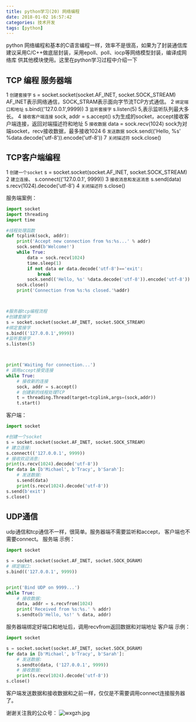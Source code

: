 ```yaml
---
title: python学习(20) 网络编程
date: 2018-01-02 16:57:42
categories: 技术开发
tags: [python]
---
```

python 网络编程和基本的C语言编程一样，效率不是很高，如果为了封装通信库
建议采用C/C++做底层封装，采用epoll、poll、iocp等网络模型封装，编译成网络库
供其他模块使用。这里在python学习过程中介绍一下
## TCP 编程 服务器端
1 `创建套接字`
s = socket.socket(socket.AF_INET, socket.SOCK_STREAM)
AF_INET表示网络通信，SOCK_STRAM表示面向字节流TCP方式通信。
2 `绑定端口和地址`
s.bind(('127.0.0.1',9999))
3 `监听套接字`
s.listen(5)
5,表示监听队列最大多长。
4 `接收客户端连接`
sock, addr = s.accept()
s为生成的socket，accept接收客户端连接，返回对端描述符和地址
5 `接收数据`
data = sock.recv(1024)
sock为对端socket，recv接收数据，最多接收1024
6 `发送数据`
sock.send(('Hello, %s' %data.decode('utf-8')).encode('utf-8'))
7 `关闭描述符`
sock.close()
<!--more-->
## TCP客户端编程
1 `创建一个socket`
s = socket.socket(socket.AF_INET, socket.SOCK_STREAM)
2 `建立连接`、
s.connect(('127.0.0.1', 9999))
3 `接收消息和发送消息`
s.send(data)
s.recv(1024).decode('utf-8')
4 `关闭描述符`
s.close()

服务端案例：
``` python
import socket
import threading
import time

#线程处理函数
def tcplink(sock, addr):
	print('Accept new connection from %s:%s...' % addr)
	sock.send(b'Welcome!')
	while True:
		data = sock.recv(1024)
		time.sleep(1)
		if not data or data.decode('utf-8')=='exit':
			break
		sock.send(('Hello, %s' %data.decode('utf-8')).encode('utf-8'))
	sock.close()
	print('Connection from %s:%s closed.'%addr)



#服务器tcp编程流程
#创建套接字
s = socket.socket(socket.AF_INET, socket.SOCK_STREAM)
#绑定套接字
s.bind(('127.0.0.1',9999))
#监听套接字
s.listen(5)



print('Waiting for connection...')
# 调用accept接受连接
while True:
	# 接收新的连接
	sock, addr = s.accept()
	# 创建新的线程处理TCP
	t = threading.Thread(target=tcplink,args=(sock,addr))
	t.start()
```
客户端：
``` python
import socket

#创建一个socket
s = socket.socket(socket.AF_INET, socket.SOCK_STREAM)
# 建立连接:
s.connect(('127.0.0.1', 9999))
# 接收欢迎消息:
print(s.recv(1024).decode('utf-8'))
for data in [b'Michael', b'Tracy', b'Sarah']:
    # 发送数据:
    s.send(data)
    print(s.recv(1024).decode('utf-8'))
s.send(b'exit')
s.close()
```
## UDP通信
udp通信和tcp通信不一样，很简单。服务器端不需要监听和accept，
客户端也不需要connect。
服务端 示例：

``` python
import socket

s = socket.socket(socket.AF_INET, socket.SOCK_DGRAM)
# 绑定端口:
s.bind(('127.0.0.1', 9999))


print('Bind UDP on 9999...')
while True:
    # 接收数据:
    data, addr = s.recvfrom(1024)
    print('Received from %s:%s.' % addr)
    s.sendto(b'Hello, %s!' % data, addr)
```
服务器端绑定好端口和地址后，调用recvfrom返回数据和对端地址
客户端 示例：
``` python
import socket

s = socket.socket(socket.AF_INET, socket.SOCK_DGRAM)
for data in [b'Michael', b'Tracy', b'Sarah']:
    # 发送数据:
    s.sendto(data, ('127.0.0.1', 9999))
    # 接收数据:
    print(s.recv(1024).decode('utf-8'))
s.close()
```
客户端发送数据和接收数据和之前一样，仅仅是不需要调用connect连接服务器了。

谢谢关注我的公众号：
![wxgzh.jpg](wxgzh.jpg)
